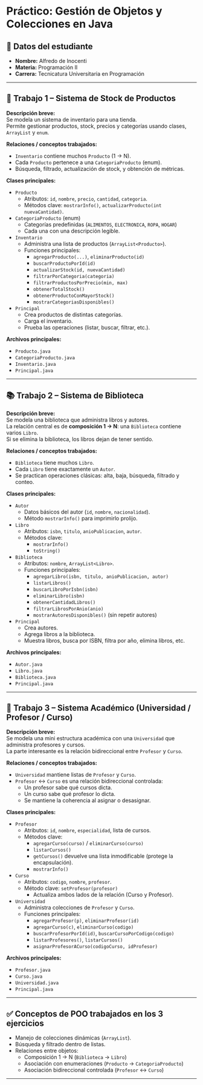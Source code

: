 # Práctico: Gestión de Objetos y Colecciones en Java

## 📌 Datos del estudiante
- **Nombre:** Alfredo de Inocenti  
- **Materia:** Programación II  
- **Carrera:** Tecnicatura Universitaria en Programación  

---

## 🧩 Trabajo 1 – Sistema de Stock de Productos

**Descripción breve:**  
Se modela un sistema de inventario para una tienda.  
Permite gestionar productos, stock, precios y categorías usando clases, `ArrayList` y `enum`.

**Relaciones / conceptos trabajados:**  
- `Inventario` contiene muchos `Producto` (1 → N).  
- Cada `Producto` pertenece a una `CategoriaProducto` (enum).  
- Búsqueda, filtrado, actualización de stock, y obtención de métricas.

**Clases principales:**
- `Producto`
  - Atributos: `id`, `nombre`, `precio`, `cantidad`, `categoria`.
  - Métodos clave: `mostrarInfo()`, `actualizarProducto(int nuevaCantidad)`.
- `CategoriaProducto` (enum)
  - Categorías predefinidas (`ALIMENTOS`, `ELECTRONICA`, `ROPA`, `HOGAR`)  
  - Cada una con una descripción legible.
- `Inventario`
  - Administra una lista de productos (`ArrayList<Producto>`).
  - Funciones principales:
    - `agregarProducto(...)`, `eliminarProducto(id)`
    - `buscarProductoPorId(id)`
    - `actualizarStock(id, nuevaCantidad)`
    - `filtrarPorCategoria(categoria)`
    - `filtrarProductosPorPrecio(min, max)`
    - `obtenerTotalStock()`
    - `obtenerProductoConMayorStock()`
    - `mostrarCategoriasDisponibles()`
- `Principal`
  - Crea productos de distintas categorías.
  - Carga el inventario.
  - Prueba las operaciones (listar, buscar, filtrar, etc.).

**Archivos principales:**
- `Producto.java`  
- `CategoriaProducto.java`  
- `Inventario.java`  
- `Principal.java`  

---

## 📚 Trabajo 2 – Sistema de Biblioteca

**Descripción breve:**  
Se modela una biblioteca que administra libros y autores.  
La relación central es de **composición 1 → N**: una `Biblioteca` contiene varios `Libro`.  
Si se elimina la biblioteca, los libros dejan de tener sentido.

**Relaciones / conceptos trabajados:**  
- `Biblioteca` tiene muchos `Libro`.  
- Cada `Libro` tiene exactamente un `Autor`.  
- Se practican operaciones clásicas: alta, baja, búsqueda, filtrado y conteo.

**Clases principales:**
- `Autor`
  - Datos básicos del autor (`id`, `nombre`, `nacionalidad`).
  - Método `mostrarInfo()` para imprimirlo prolijo.
- `Libro`
  - Atributos: `isbn`, `titulo`, `anioPublicacion`, `autor`.
  - Métodos clave:
    - `mostrarInfo()`
    - `toString()`
- `Biblioteca`
  - Atributos: `nombre`, `ArrayList<Libro>`.
  - Funciones principales:
    - `agregarLibro(isbn, titulo, anioPublicacion, autor)`
    - `listarLibros()`
    - `buscarLibroPorIsbn(isbn)`
    - `eliminarLibro(isbn)`
    - `obtenerCantidadLibros()`
    - `filtrarLibrosPorAnio(anio)`
    - `mostrarAutoresDisponibles()` (sin repetir autores)
- `Principal`
  - Crea autores.
  - Agrega libros a la biblioteca.
  - Muestra libros, busca por ISBN, filtra por año, elimina libros, etc.

**Archivos principales:**
- `Autor.java`  
- `Libro.java`  
- `Biblioteca.java`  
- `Principal.java`  

---

## 🏫 Trabajo 3 – Sistema Académico (Universidad / Profesor / Curso)

**Descripción breve:**  
Se modela una mini estructura académica con una `Universidad` que administra profesores y cursos.  
La parte interesante es la relación bidireccional entre `Profesor` y `Curso`.

**Relaciones / conceptos trabajados:**  
- `Universidad` mantiene listas de `Profesor` y `Curso`.  
- `Profesor` ↔ `Curso` es una relación bidireccional controlada:
  - Un profesor sabe qué cursos dicta.
  - Un curso sabe qué profesor lo dicta.
  - Se mantiene la coherencia al asignar o desasignar.

**Clases principales:**
- `Profesor`
  - Atributos: `id`, `nombre`, `especialidad`, lista de cursos.
  - Métodos clave:
    - `agregarCurso(curso)` / `eliminarCurso(curso)`
    - `listarCursos()`
    - `getCursos()` devuelve una lista inmodificable (protege la encapsulación).
    - `mostrarInfo()`
- `Curso`
  - Atributos: `codigo`, `nombre`, `profesor`.
  - Método clave: `setProfesor(profesor)`
    - Actualiza ambos lados de la relación (Curso y Profesor).
- `Universidad`
  - Administra colecciones de `Profesor` y `Curso`.
  - Funciones principales:
    - `agregarProfesor(p)`, `eliminarProfesor(id)`
    - `agregarCurso(c)`, `eliminarCurso(codigo)`
    - `buscarProfesorPorId(id)`, `buscarCursoPorCodigo(codigo)`
    - `listarProfesores()`, `listarCursos()`
    - `asignarProfesorACurso(codigoCurso, idProfesor)`

**Archivos principales:**
- `Profesor.java`  
- `Curso.java`  
- `Universidad.java`  
- `Principal.java`

---

## ✅ Conceptos de POO trabajados en los 3 ejercicios
- Manejo de colecciones dinámicas (`ArrayList`).
- Búsqueda y filtrado dentro de listas.
- Relaciones entre objetos:
  - Composición 1 → N (`Biblioteca` → `Libro`)
  - Asociación con enumeraciones (`Producto` → `CategoriaProducto`)
  - Asociación bidireccional controlada (`Profesor` ↔ `Curso`)

---